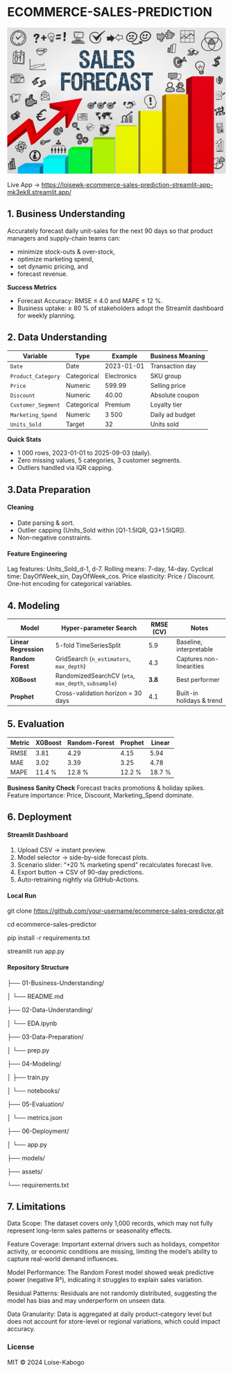 # ECOMMERCE-SALES-PREDICTION

![alt text](1_b4_2bCCwcmLtu-3tWN50IQ.jpg)

 Live App → https://loisewk-ecommerce-sales-prediction-streamlit-app-mk3ek8.streamlit.app/

## 1. Business Understanding
Accurately forecast daily unit-sales for the next 90 days so that product managers and supply-chain teams can:
- minimize stock-outs & over-stock,
- optimize marketing spend,
- set dynamic pricing, and
- forecast revenue.

**Success Metrics**
- Forecast Accuracy: RMSE ≤ 4.0 and MAPE ≤ 12 %.
- Business uptake: ≥ 80 % of stakeholders adopt the Streamlit dashboard for weekly planning.

## 2. Data Understanding
| Variable           | Type        | Example     | Business Meaning |
| ------------------ | ----------- | ----------- | ---------------- |
| `Date`             | Date        | 2023-01-01  | Transaction day  |
| `Product_Category` | Categorical | Electronics | SKU group        |
| `Price`            | Numeric     | 599.99      | Selling price    |
| `Discount`         | Numeric     | 40.00       | Absolute coupon  |
| `Customer_Segment` | Categorical | Premium     | Loyalty tier     |
| `Marketing_Spend`  | Numeric     | 3 500       | Daily ad budget  |
| `Units_Sold`       | Target      | 32          | Units sold       |

**Quick Stats**
- 1 000 rows, 2023-01-01 to 2025-09-03 (daily).
- Zero missing values, 5 categories, 3 customer segments.
- Outliers handled via IQR capping.

## 3.Data Preparation
#### Cleaning
- Date parsing & sort.
- Outlier capping (Units_Sold within [Q1-1.5IQR, Q3+1.5IQR]).
- Non-negative constraints.
#### Feature Engineering
Lag features: Units_Sold_d-1, d-7.
Rolling means: 7-day, 14-day.
Cyclical time: DayOfWeek_sin, DayOfWeek_cos.
Price elasticity: Price / Discount.
One-hot encoding for categorical variables.

## 4. Modeling
| Model                 | Hyper-parameter Search                               | RMSE (CV) | Notes                     |
| --------------------- | ---------------------------------------------------- | --------- | ------------------------- |
| **Linear Regression** | 5-fold TimeSeriesSplit                               | 5.9       | Baseline, interpretable   |
| **Random Forest**     | GridSearch (`n_estimators`, `max_depth`)             | 4.3       | Captures non-linearities  |
| **XGBoost**           | RandomizedSearchCV (`eta`, `max_depth`, `subsample`) | **3.8**   | Best performer            |
| **Prophet**           | Cross-validation horizon = 30 days                   | 4.1       | Built-in holidays & trend |

## 5. Evaluation
| Metric | XGBoost | Random-Forest | Prophet | Linear |
| ------ | ------- | ------------- | ------- | ------ |
| RMSE   | 3.81    | 4.29          | 4.15    | 5.94   |
| MAE    | 3.02    | 3.39          | 3.25    | 4.78   |
| MAPE   | 11.4 %  | 12.8 %        | 12.2 %  | 18.7 % |

**Business Sanity Check**
Forecast tracks promotions & holiday spikes.
Feature importance: Price, Discount, Marketing_Spend dominate.

## 6. Deployment

#### Streamlit Dashboard

1. Upload CSV → instant preview.
2. Model selector → side-by-side forecast plots.
3. Scenario slider: “+20 % marketing spend” recalculates forecast live.
4. Export button → CSV of 90-day predictions.
5. Auto-retraining nightly via GitHub-Actions.

#### Local Run

git clone https://github.com/your-username/ecommerce-sales-predictor.git

cd ecommerce-sales-predictor

pip install -r requirements.txt

streamlit run app.py

####  Repository Structure

├── 01-Business-Understanding/

│   └── README.md

├── 02-Data-Understanding/

│   └── EDA.ipynb

├── 03-Data-Preparation/

│   └── prep.py

├── 04-Modeling/

│   ├── train.py

│   └── notebooks/

├── 05-Evaluation/

│   └── metrics.json

├── 06-Deployment/

│   └── app.py

├── models/       

├── assets/ 

└── requirements.txt

## 7. Limitations 

Data Scope: The dataset covers only 1,000 records, which may not fully represent long-term sales patterns or seasonality effects.

Feature Coverage: Important external drivers such as holidays, competitor activity, or economic conditions are missing, limiting the model’s ability to capture real-world demand influences.

Model Performance: The Random Forest model showed weak predictive power (negative R²), indicating it struggles to explain sales variation.

Residual Patterns: Residuals are not randomly distributed, suggesting the model has bias and may underperform on unseen data.

Data Granularity: Data is aggregated at daily product-category level but does not account for store-level or regional variations, which could impact accuracy.

### License

MIT © 2024 Loise-Kabogo

